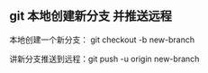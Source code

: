 ## git 本地创建新分支 并推送远程
本地创建一个新分支： git checkout -b new-branch

讲新分支推送到远程：git push -u origin new-branch
